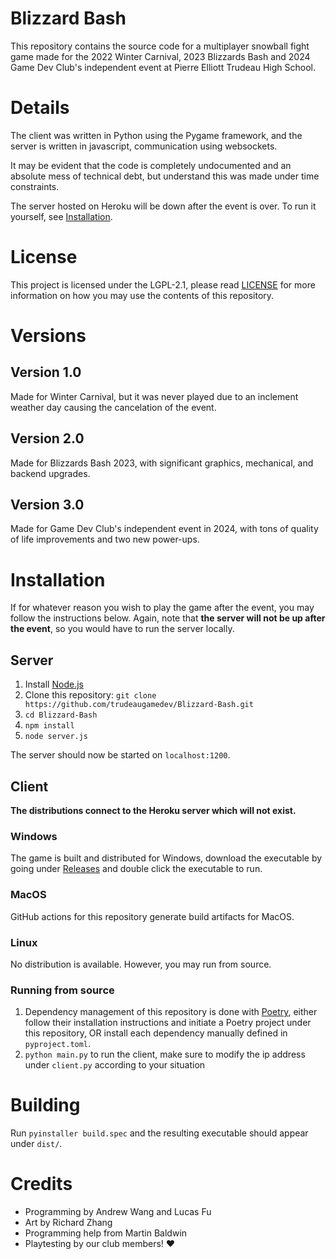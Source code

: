 # Blizzard Bash

This repository contains the source code for a multiplayer snowball fight game made for the 2022 Winter Carnival, 2023 Blizzards Bash and 2024 Game Dev Club's independent event at Pierre Elliott Trudeau High School.

# Details

The client was written in Python using the Pygame framework, and the server is written in javascript, communication using websockets.

It may be evident that the code is completely undocumented and an absolute mess of technical debt, but understand this was made under time constraints.

The server hosted on Heroku will be down after the event is over. To run it yourself, see [Installation](#installation).

# License

This project is licensed under the LGPL-2.1, please read [LICENSE](https://github.com/trudeaugamedev/Blizzard-Bash/blob/master/LICENSE) for more information on how you may use the contents of this repository.

# Versions

## Version 1.0

Made for Winter Carnival, but it was never played due to an inclement weather day causing the cancelation of the event.

## Version 2.0

Made for Blizzards Bash 2023, with significant graphics, mechanical, and backend upgrades.

## Version 3.0

Made for Game Dev Club's independent event in 2024, with tons of quality of life improvements and two new power-ups.

# Installation

If for whatever reason you wish to play the game after the event, you may follow the instructions below. Again, note that **the server will not be up after the event**, so you would have to run the server locally.

## Server

1. Install [Node.js](https://nodejs.org/en)
2. Clone this repository: `git clone https://github.com/trudeaugamedev/Blizzard-Bash.git`
3. `cd Blizzard-Bash`
4. `npm install`
5. `node server.js`

The server should now be started on `localhost:1200`.

## Client

**The distributions connect to the Heroku server which will not exist.**

### Windows

The game is built and distributed for Windows, download the executable by going under [Releases](https://github.com/trudeaugamedev/Blizzard-Bash/releases) and double click the executable to run.

### MacOS

GitHub actions for this repository generate build artifacts for MacOS.

### Linux

No distribution is available. However, you may run from source.

### Running from source

1. Dependency management of this repository is done with [Poetry](https://python-poetry.org/), either follow their installation instructions and initiate a Poetry project under this repository, OR install each dependency manually defined in `pyproject.toml`.
2. `python main.py` to run the client, make sure to modify the ip address under `client.py` according to your situation

# Building

Run `pyinstaller build.spec` and the resulting executable should appear under `dist/`.

# Credits
- Programming by Andrew Wang and Lucas Fu
- Art by Richard Zhang
- Programming help from Martin Baldwin
- Playtesting by our club members! ❤️

